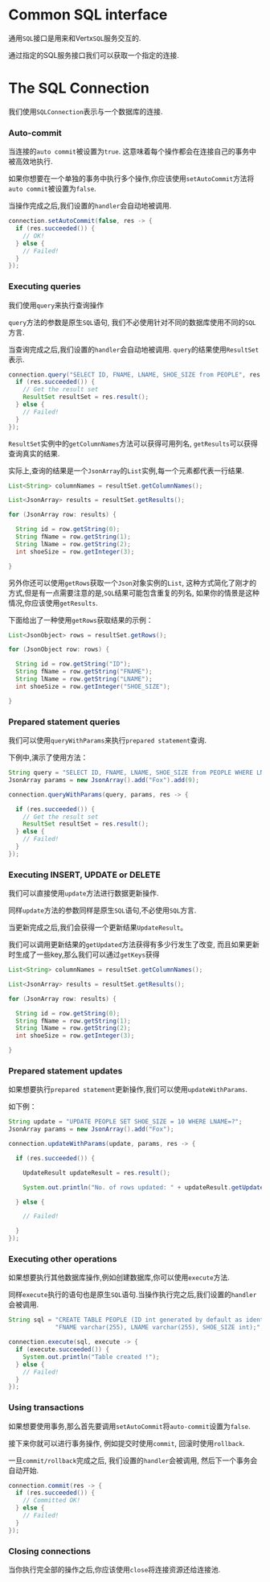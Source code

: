 # Common SQL interface

通用`SQL`接口是用来和Vertx`SQL`服务交互的.

通过指定的SQL服务接口我们可以获取一个指定的连接.

# The SQL Connection
我们使用`SQLConnection`表示与一个数据库的连接.

### Auto-commit

当连接的`auto commit`被设置为`true`. 这意味着每个操作都会在连接自己的事务中被高效地执行.

如果你想要在一个单独的事务中执行多个操作,你应该使用`setAutoCommit`方法将`auto commit`被设置为`false`.

当操作完成之后,我们设置的`handler`会自动地被调用.
```java
connection.setAutoCommit(false, res -> {
  if (res.succeeded()) {
    // OK!
  } else {
    // Failed!
  }
});
```

### Executing queries
我们使用`query`来执行查询操作

`query`方法的参数是原生`SQL`语句, 我们不必使用针对不同的数据库使用不同的`SQL`方言.

当查询完成之后,我们设置的`handler`会自动地被调用. `query`的结果使用`ResultSet`表示.

```java
connection.query("SELECT ID, FNAME, LNAME, SHOE_SIZE from PEOPLE", res -> {
  if (res.succeeded()) {
    // Get the result set
    ResultSet resultSet = res.result();
  } else {
    // Failed!
  }
});
```
`ResultSet`实例中的`getColumnNames`方法可以获得可用列名, `getResults`可以获得查询真实的结果.

实际上,查询的结果是一个`JsonArray`的`List`实例,每一个元素都代表一行结果.

```java
List<String> columnNames = resultSet.getColumnNames();

List<JsonArray> results = resultSet.getResults();

for (JsonArray row: results) {

  String id = row.getString(0);
  String fName = row.getString(1);
  String lName = row.getString(2);
  int shoeSize = row.getInteger(3);

}
```
另外你还可以使用`getRows`获取一个`Json`对象实例的`List`, 这种方式简化了刚才的方式,但是有一点需要注意的是,`SQL`结果可能包含重复的列名, 如果你的情景是这种情况,你应该使用`getResults`.

下面给出了一种使用`getRows`获取结果的示例：
```java
List<JsonObject> rows = resultSet.getRows();

for (JsonObject row: rows) {

  String id = row.getString("ID");
  String fName = row.getString("FNAME");
  String lName = row.getString("LNAME");
  int shoeSize = row.getInteger("SHOE_SIZE");

}
```

### Prepared statement queries
我们可以使用`queryWithParams`来执行`prepared statement`查询.

下例中,演示了使用方法：
```java
String query = "SELECT ID, FNAME, LNAME, SHOE_SIZE from PEOPLE WHERE LNAME=? AND SHOE_SIZE > ?";
JsonArray params = new JsonArray().add("Fox").add(9);

connection.queryWithParams(query, params, res -> {

  if (res.succeeded()) {
    // Get the result set
    ResultSet resultSet = res.result();
  } else {
    // Failed!
  }
});
```

### Executing INSERT, UPDATE or DELETE
我们可以直接使用`update`方法进行数据更新操作.

同样`update`方法的参数同样是原生`SQL`语句,不必使用`SQL`方言.

当更新完成之后,我们会获得一个更新结果`UpdateResult`。

我们可以调用更新结果的`getUpdated`方法获得有多少行发生了改变, 而且如果更新时生成了一些key,那么我们可以通过`getKeys`获得

```java
List<String> columnNames = resultSet.getColumnNames();

List<JsonArray> results = resultSet.getResults();

for (JsonArray row: results) {

  String id = row.getString(0);
  String fName = row.getString(1);
  String lName = row.getString(2);
  int shoeSize = row.getInteger(3);

}
```

### Prepared statement updates
如果想要执行`prepared statement`更新操作,我们可以使用`updateWithParams`.

如下例：
```java
String update = "UPDATE PEOPLE SET SHOE_SIZE = 10 WHERE LNAME=?";
JsonArray params = new JsonArray().add("Fox");

connection.updateWithParams(update, params, res -> {

  if (res.succeeded()) {

    UpdateResult updateResult = res.result();

    System.out.println("No. of rows updated: " + updateResult.getUpdated());

  } else {

    // Failed!

  }
});
```

### Executing other operations
如果想要执行其他数据库操作,例如创建数据库,你可以使用`execute`方法.

同样`execute`执行的语句也是原生`SQL`语句.当操作执行完之后,我们设置的`handler`会被调用.
```java
String sql = "CREATE TABLE PEOPLE (ID int generated by default as identity (start with 1 increment by 1) not null," +
             "FNAME varchar(255), LNAME varchar(255), SHOE_SIZE int);";

connection.execute(sql, execute -> {
  if (execute.succeeded()) {
    System.out.println("Table created !");
  } else {
    // Failed!
  }
});
```

### Using transactions
如果想要使用事务,那么首先要调用`setAutoCommit`将`auto-commit`设置为`false`.

接下来你就可以进行事务操作, 例如提交时使用`commit`, 回滚时使用`rollback`.

一旦`commit/rollback`完成之后, 我们设置的`handler`会被调用, 然后下一个事务会自动开始.
```java
connection.commit(res -> {
  if (res.succeeded()) {
    // Committed OK!
  } else {
    // Failed!
  }
});
```

### Closing connections
当你执行完全部的操作之后,你应该使用`close`将连接资源还给连接池.

